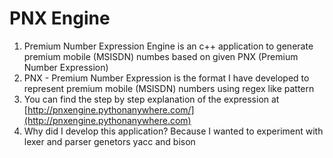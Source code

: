 
# PNX Engine

1. Premium Number Expression Engine is an c++ application to generate premium mobile (MSISDN) numbes based on given PNX (Premium Number Expression)
2. PNX - Premium Number Expression is the format I have developed to represent premium mobile (MSISDN) numbers using regex like pattern
3. You can find the step by step explanation of the expression at [http://pnxengine.pythonanywhere.com/](http://pnxengine.pythonanywhere.com)
4. Why did I develop this application? Because I wanted to experiment with lexer and parser genetors yacc and bison
